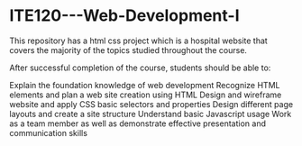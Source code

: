 # ITE120---Web-Development-I

This repository has a html css project which is a hospital website that covers the majority of the topics studied throughout the course.

After successful completion of the course, students should be able to:

Explain the foundation knowledge of web development
Recognize HTML elements and plan a web site creation using HTML
Design and wireframe website and apply CSS basic selectors and properties
Design different page layouts and create a site structure
Understand basic Javascript usage
Work as a team member as well as demonstrate effective presentation and communication skills

